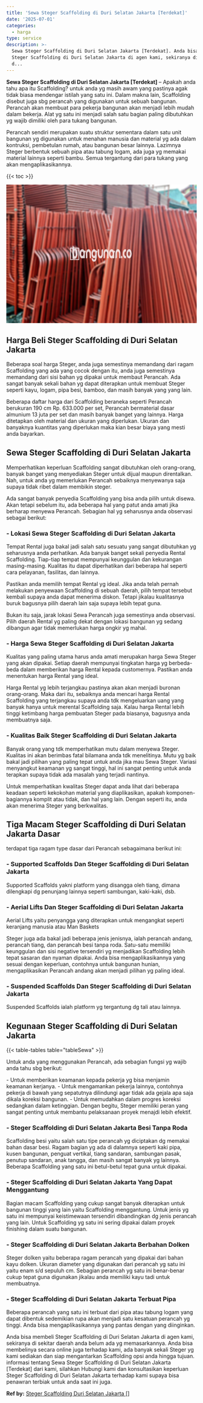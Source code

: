 ```yaml
---
title: 'Sewa Steger Scaffolding di Duri Selatan Jakarta [Terdekat]'
date: '2025-07-01'
categories:
  - harga
type: service
description: >-
  Sewa Steger Scaffolding di Duri Selatan Jakarta [Terdekat]. Anda bisa membeli
  Steger Scaffolding di Duri Selatan Jakarta di agen kami, sekiranya di sekitar
  d...
---
```


**Sewa Steger Scaffolding di Duri Selatan Jakarta \[Terdekat\]** – Apakah anda tahu apa itu Scaffolding? untuk anda yg masih awam yang pastinya agak tidak biasa mendengar istilah yang satu ini. Dalam makna lain, Scaffolding disebut juga sbg perancah yang digunakan untuk sebuah bangunan. Perancah akan membuat para pekerja bangunan akan menjadi lebih mudah dalam bekerja. Alat yg satu ini menjadi salah satu bagian paling dibutuhkan yg wajib dimiliki oleh para tukang bangunan.

Perancah sendiri merupakan suatu struktur sementara dalam satu unit bangunan yg digunakan untuk menahan manusia dan material yg ada dalam kontruksi, pembetulan rumah, atau bangunan besar lainnya. Lazimnya Steger berbentuk sebuah pipa atau tabung logam, ada juga yg memakai material lainnya seperti bambu. Semua tergantung dari para tukang yang akan mengaplikasikannya.

{{< toc >}}

![Sewa Steger Scaffolding di Duri Selatan Jakarta [Terdekat]](/images/sewa-scaffolding-steger-04.png)

## Harga Beli Steger Scaffolding di Duri Selatan Jakarta

Beberapa soal harga Steger, anda juga semestinya memandang dari ragam Scaffolding yang ada yang cocok dengan itu, anda juga semestinya memandang dari sisi bahan yg dipakai untuk membaut Perancah. Ada sangat banyak sekali bahan yg dapat diterapkan untuk membuat Steger seperti kayu, logam, pipa besi, bamboo, dan masih banyak yang yang lain.

Beberapa daftar harga dari Scaffolding beraneka seperti Perancah berukuran 190 cm Rp. 633.000 per set, Perancah bermaterial dasar almunium 13 juta per set dan masih banyak banget yang lainnya. Harga ditetapkan oleh material dan ukuran yang diperlukan. Ukuran dan banyaknya kuantitas yang diperlukan maka kian besar biaya yang mesti anda bayarkan.

## Sewa Steger Scaffolding di Duri Selatan Jakarta

Memperhatikan keperluan Scaffolding sangat dibutuhkan oleh orang-orang, banyak banget yang menyediakan Steger untuk dijual maupun direntalkan. Nah, untuk anda yg memerlukan Perancah sebaiknya menyewanya saja supaya tidak ribet dalam membikin steger.

Ada sangat banyak penyedia Scaffolding yang bisa anda pilih untuk disewa. Akan tetapi sebelum itu, ada beberapa hal yang patut anda amati jika berharap menyewa Perancah. Sebagian hal yg seharusnya anda observasi sebagai berikut:

### \- Lokasi Sewa Steger Scaffolding di Duri Selatan Jakarta

Tempat Rental juga bakal jadi salah satu sesuatu yang sangat dibutuhkan yg seharusnya anda perhatikan. Ada banyak banget sekali penyedia Rental Scaffolding. Tiap-tiap tempat mempunyai keunggulan dan kekurangan masing-masing. Kualitas itu dapat diperhatikan dari beberapa hal seperti cara pelayanan, fasilitas, dan lainnya.

Pastikan anda memilih tempat Rental yg ideal. Jika anda telah pernah melakukan penyewaan Scaffolding di sebuah daerah, pilih tempat tersebut kembali supaya anda dapat menerima diskon. Tetapi jikalau kualitasnya buruk bagusnya pilih daerah lain saja supaya lebih tepat guna.

Bukan itu saja, jarak lokasi Sewa Perancah juga semestinya anda observasi. Pilih daerah Rental yg paling dekat dengan lokasi bangunan yg sedang dibangun agar tidak memerlukan harga ongkir yg mahal.

### \- Harga Sewa Steger Scaffolding di Duri Selatan Jakarta

Kualitas yang paling utama harus anda amati merupakan harga Sewa Steger yang akan dipakai. Setiap daerah mempunyai tingkatan harga yg berbeda-beda dalam memberikan harga Rental kepada customernya. Pastikan anda menentukan harga Rental yang ideal.

Harga Rental yg lebih terjangkau pastinya akan akan menjadi buronan orang-orang. Maka dari itu, sebaiknya anda mencari harga Rental Scaffolding yang terjangkau supaya anda tdk mengeluarkan uang yang banyak hanya untuk merental Scaffolding saja. Kalau harga Rental lebih tinggi ketimbang harga pembuatan Steger pada biasanya, bagusnya anda membuatnya saja.

### \- Kualitas Baik Steger Scaffolding di Duri Selatan Jakarta

Banyak orang yang tdk memperhatikan mutu dalam menyewa Steger. Kualitas ini akan berimbas fatal bilamana anda tdk menelitinya. Mutu yg baik bakal jadi pilihan yang paling tepat untuk anda jika mau Sewa Steger. Variasi menyangkut keamanan yg sangat tinggi, hal ini sangat penting untuk anda terapkan supaya tidak ada masalah yang terjadi nantinya.

Untuk memperhatikan kwalitas Steger dapat anda lihat dari beberapa keadaan seperti kekokohan material yang diaplikasikan, apakah komponen-bagiannya komplit atau tidak, dan hal yang lain. Dengan seperti itu, anda akan menerima Steger yang berkwalitas.

## Tiga Macam Steger Scaffolding di Duri Selatan Jakarta Dasar

terdapat tiga ragam type dasar dari Perancah sebagaimana berikut ini:

### \- Supported Scaffolds Dan Steger Scaffolding di Duri Selatan Jakarta

Supported Scaffolds yakni platform yang disangga oleh tiang, dimana dilengkapi dg penunjang lainnya seperti sambungan, kaki-kaki, dsb.

### \- Aerial Lifts Dan Steger Scaffolding di Duri Selatan Jakarta

Aerial Lifts yaitu penyangga yang diterapkan untuk mengangkat seperti keranjang manusia atau Man Baskets

Steger juga ada bakal jadi beberapa jenis jenisnya, ialah perancah andang, perancah tiang, dan perancah besi tanpa roda. Satu-satu memiliki keunggulan dan sisi negative tersendiri yg menjadikan Scaffolding lebih tepat sasaran dan nyaman dipakai. Anda bisa mengaplikasikannya yang sesuai dengan keperluan, contohnya untuk bangunan hunian, mengaplikasikan Perancah andang akan menjadi pilihan yg paling ideal.

### \- Suspended Scaffolds Dan Steger Scaffolding di Duri Selatan Jakarta

Suspended Scaffolds ialah platform yg tergantung dg tali atau lainnya.

## Kegunaan Steger Scaffolding di Duri Selatan Jakarta

{{< table-tables table="tableSewa" >}}

Untuk anda yang menggunakan Perancah, ada sebagian fungsi yg wajib anda tahu sbg berikut:

\- Untuk memberikan keamanan kepada pekerja yg bisa menjamin keamanan kerjanya. - Untuk mengamankan pekerja lainnya, contohnya pekerja di bawah yang sepatutnya dilindungi agar tidak ada gejala apa saja dikala koreksi bangunan. - Untuk memudahkan dalam progres koreksi sedangkan dalam ketinggian. Dengan begitu, Steger memiliki peran yang sangat penting untuk membantu pelaksanaan proyek menajdi lebih efektif.

### \- Steger Scaffolding di Duri Selatan Jakarta Besi Tanpa Roda

Scaffolding besi yaitu salah satu tipe perancah yg diciptakan dg memakai bahan dasar besi. Ragam bagian yg ada di dalamnya seperti kaki pipa, kusen bangunan, penguat vertikal, tiang sandaran, sambungan pasak, penutup sandaran, anak tangga, dan masih sangat banyak yg lainnya. Beberapa Scaffolding yang satu ini betul-betul tepat guna untuk dipakai.

### \- Steger Scaffolding di Duri Selatan Jakarta Yang Dapat Menggantung

Bagian macam Scaffolding yang cukup sangat banyak diterapkan untuk bangunan tinggi yang lain yaitu Scaffolding menggantung. Untuk jenis yg satu ini mempunyai keistimewaan tersendiri dibandingkan dg jenis perancah yang lain. Untuk Scaffolding yg satu ini sering dipakai dalam proyek finishing dalam suatu bangunan.

### \- Steger Scaffolding di Duri Selatan Jakarta Berbahan Dolken

Steger dolken yaitu beberapa ragam perancah yang dipakai dari bahan kayu dolken. Ukuran diameter yang digunakan dari perancah yg satu ini yaitu enam s/d sepuluh cm. Sebagian perancah yg satu ini benar-benar cukup tepat guna digunakan jikalau anda memiliki kayu tadi untuk membuatnya.

### \- Steger Scaffolding di Duri Selatan Jakarta Terbuat Pipa

Beberapa perancah yang satu ini terbuat dari pipa atau tabung logam yang dapat dibentuk sedemikian rupa akan menjadi satu kesatuan perancah yg tinggi. Anda bisa mengaplikasikannya yang pantas dengan yang diinginkan.

Anda bisa membeli Steger Scaffolding di Duri Selatan Jakarta di agen kami, sekiranya di sekitar daerah anda belum ada yg memasarkannya. Anda bisa membelinya secara online juga terhadap kami, ada banyak sekali Steger yg kami sediakan dan siap mengantarkan Scaffolding opsi anda hingga tujuan. informasi tentang Sewa Steger Scaffolding di Duri Selatan Jakarta \[Terdekat\] dari kami, silahkan Hubungi kami dan konsultasikan keperluan Steger Scaffolding di Duri Selatan Jakarta terhadap kami supaya bisa penawran terbiak untuk anda saat ini juga.

**Ref by:** [Steger Scaffolding Duri Selatan Jakarta []](https://id.wikipedia.org/wiki/Steger)
